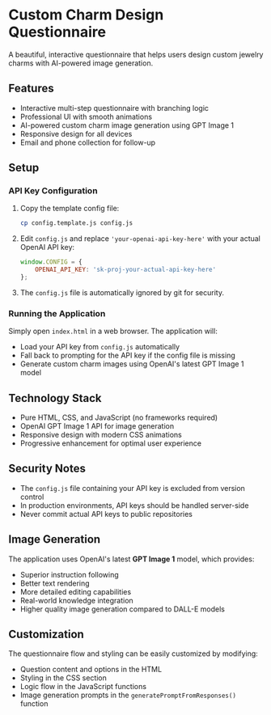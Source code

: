 # Custom Charm Design Questionnaire

A beautiful, interactive questionnaire that helps users design custom jewelry charms with AI-powered image generation.

## Features

- Interactive multi-step questionnaire with branching logic
- Professional UI with smooth animations
- AI-powered custom charm image generation using GPT Image 1
- Responsive design for all devices
- Email and phone collection for follow-up

## Setup

### API Key Configuration

1. Copy the template config file:
   ```bash
   cp config.template.js config.js
   ```

2. Edit `config.js` and replace `'your-openai-api-key-here'` with your actual OpenAI API key:
   ```javascript
   window.CONFIG = {
       OPENAI_API_KEY: 'sk-proj-your-actual-api-key-here'
   };
   ```

3. The `config.js` file is automatically ignored by git for security.

### Running the Application

Simply open `index.html` in a web browser. The application will:
- Load your API key from `config.js` automatically
- Fall back to prompting for the API key if the config file is missing
- Generate custom charm images using OpenAI's latest GPT Image 1 model

## Technology Stack

- Pure HTML, CSS, and JavaScript (no frameworks required)
- OpenAI GPT Image 1 API for image generation
- Responsive design with modern CSS animations
- Progressive enhancement for optimal user experience

## Security Notes

- The `config.js` file containing your API key is excluded from version control
- In production environments, API keys should be handled server-side
- Never commit actual API keys to public repositories

## Image Generation

The application uses OpenAI's latest **GPT Image 1** model, which provides:
- Superior instruction following
- Better text rendering
- More detailed editing capabilities
- Real-world knowledge integration
- Higher quality image generation compared to DALL-E models

## Customization

The questionnaire flow and styling can be easily customized by modifying:
- Question content and options in the HTML
- Styling in the CSS section
- Logic flow in the JavaScript functions
- Image generation prompts in the `generatePromptFromResponses()` function 